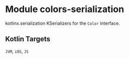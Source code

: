 # Module colors-serialization

kotlinx.serialization KSerializers for the `Color` interface.

## Kotlin Targets

`JVM`, `iOS`, `JS`
